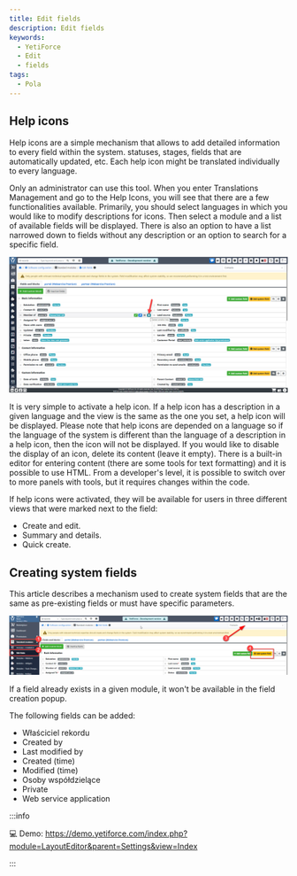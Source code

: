 ```yaml
---
title: Edit fields
description: Edit fields
keywords:
  - YetiForce
  - Edit
  - fields
tags:
  - Pola
---
```


## Help icons

Help icons are a simple mechanism that allows to add detailed information to every field within the system. statuses, stages, fields that are automatically updated, etc. Each help icon might be translated individually to every language.

Only an administrator can use this tool. When you enter Translations Management and go to the Help Icons, you will see that there are a few functionalities available. Primarily, you should select languages in which you would like to modify descriptions for icons. Then select a module and a list of available fields will be displayed. There is also an option to have a list narrowed down to fields without any description or an option to search for a specific field.

![help-icon.jpg](help-icon.jpg)

It is very simple to activate a help icon. If a help icon has a description in a given language and the view is the same as the one you set, a help icon will be displayed. Please note that help icons are depended on a language so if the language of the system is different than the language of a description in a help icon, then the icon will not be displayed. If you would like to disable the display of an icon, delete its content (leave it empty). There is a built-in editor for entering content (there are some tools for text formatting) and it is possible to use HTML. From a developer's level, it is possible to switch over to more panels with tools, but it requires changes within the code.

If help icons were activated, they will be available for users in three different views that were marked next to the field:

- Create and edit.
- Summary and details.
- Quick create.

## Creating system fields

This article describes a mechanism used to create system fields that are the same as pre-existing fields or must have specific parameters.

![system-field-1.jpg](system-field-1.jpg)

If a field already exists in a given module, it won't be available in the field creation popup.

The following fields can be added:

- Właściciel rekordu
- Created by
- Last modified by
- Created (time)
- Modified (time)
- Osoby współdzielące
- Private
- Web service application

:::info

💻 Demo: https://demo.yetiforce.com/index.php?module=LayoutEditor&parent=Settings&view=Index

:::

